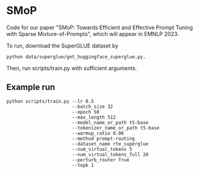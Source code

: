 # SMoP

Code for our paper "SMoP: Towards Efficient and Effective Prompt Tuning with Sparse Mixture-of-Prompts", which will appear in EMNLP 2023.

To run, download the SuperGLUE dataset by

```
python data/superglue/get_huggingface_superglue.py.
```

Then, run scripts/train.py with sufficient arguments.

## Example run
```
python scripts/train.py --lr 0.5 
                        --batch_size 32 
                        --epoch 50 
                        --max_length 512 
                        --model_name_or_path t5-base 
                        --tokenizer_name_or_path t5-base 
                        --warmup_ratio 0.06 
                        --method prompt-routing 
                        --dataset_name rte_superglue 
                        --num_virtual_tokens 5 
                        --num_virtual_tokens_full 20 
                        --perturb_router True 
                        --topk 1
```
